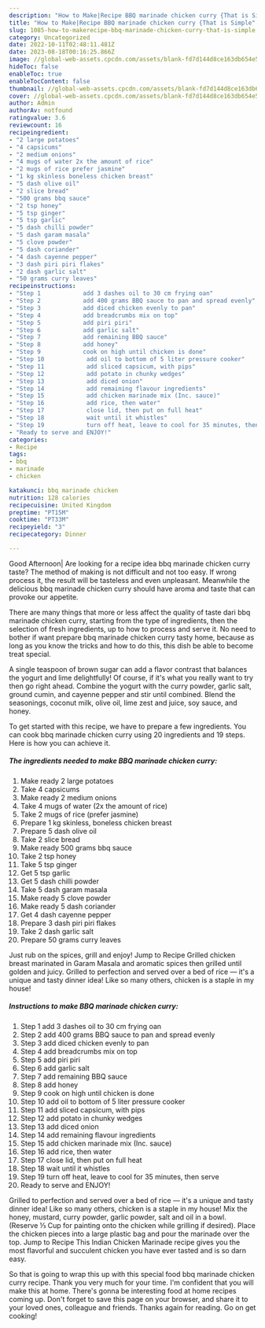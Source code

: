 ```yaml
---
description: "How to Make|Recipe BBQ marinade chicken curry {That is Simple"
title: "How to Make|Recipe BBQ marinade chicken curry {That is Simple"
slug: 1085-how-to-makerecipe-bbq-marinade-chicken-curry-that-is-simple
category: Uncategorized
date: 2022-10-11T02:48:11.481Z
date: 2023-08-18T00:16:25.866Z
image: //global-web-assets.cpcdn.com/assets/blank-fd7d144d8ce163db654e5a02c40b08a2775adb7897d16e4062681dc7e1b2800f.png
hideToc: false
enableToc: true
enableTocContent: false
thumbnail: //global-web-assets.cpcdn.com/assets/blank-fd7d144d8ce163db654e5a02c40b08a2775adb7897d16e4062681dc7e1b2800f.png
cover: //global-web-assets.cpcdn.com/assets/blank-fd7d144d8ce163db654e5a02c40b08a2775adb7897d16e4062681dc7e1b2800f.png
author: Admin
authorAv: notfound
ratingvalue: 3.6
reviewcount: 16
recipeingredient:
- "2 large potatoes"
- "4 capsicums"
- "2 medium onions"
- "4 mugs of water 2x the amount of rice"
- "2 mugs of rice prefer jasmine"
- "1 kg skinless boneless chicken breast"
- "5 dash olive oil"
- "2 slice bread"
- "500 grams bbq sauce"
- "2 tsp honey"
- "5 tsp ginger"
- "5 tsp garlic"
- "5 dash chilli powder"
- "5 dash garam masala"
- "5 clove powder"
- "5 dash coriander"
- "4 dash cayenne pepper"
- "3 dash piri piri flakes"
- "2 dash garlic salt"
- "50 grams curry leaves"
recipeinstructions:
- "Step 1            add 3 dashes oil to 30 cm frying oan"
- "Step 2            add 400 grams BBQ sauce to pan and spread evenly"
- "Step 3            add diced chicken evenly to pan"
- "Step 4            add breadcrumbs mix on top"
- "Step 5            add piri piri"
- "Step 6            add garlic salt"
- "Step 7            add remaining BBQ sauce"
- "Step 8            add honey"
- "Step 9            cook on high until chicken is done"
- "Step 10            add oil to bottom of 5 liter pressure cooker"
- "Step 11            add sliced capsicum, with pips"
- "Step 12            add potato in chunky wedges"
- "Step 13            add diced onion"
- "Step 14            add remaining flavour ingredients"
- "Step 15            add chicken marinade mix (Inc. sauce)"
- "Step 16            add rice, then water"
- "Step 17            close lid, then put on full heat"
- "Step 18            wait until it whistles"
- "Step 19            turn off heat, leave to cool for 35 minutes, then serve"
- "Ready to serve and ENJOY!"
categories:
- Recipe
tags:
- bbq
- marinade
- chicken

katakunci: bbq marinade chicken 
nutrition: 128 calories
recipecuisine: United Kingdom
preptime: "PT15M"
cooktime: "PT33M"
recipeyield: "3"
recipecategory: Dinner

---
```



Good Afternoon| Are looking for a recipe idea bbq marinade chicken curry taste? The method of making is not difficult and not too easy. If wrong process it, the result will be tasteless and even unpleasant. Meanwhile the delicious bbq marinade chicken curry should have aroma and taste that can provoke our appetite.






There are many things that more or less affect the quality of taste dari bbq marinade chicken curry, starting from the type of ingredients, then the selection of fresh ingredients, up to how to process and serve it. No need to bother if want prepare bbq marinade chicken curry tasty home, because as long as you know the tricks and how to do this, this dish be able to become treat special.


A single teaspoon of brown sugar can add a flavor contrast that balances the yogurt and lime delightfully! Of course, if it&#39;s what you really want to try then go right ahead. Combine the yogurt with the curry powder, garlic salt, ground cumin, and cayenne pepper and stir until combined. Blend the seasonings, coconut milk, olive oil, lime zest and juice, soy sauce, and honey.


To get started with this recipe, we have to prepare a few ingredients. You can cook bbq marinade chicken curry using 20 ingredients and 19 steps. Here is how you can achieve it.

<!--inarticleads1-->

##### The ingredients needed to make BBQ marinade chicken curry:

1. Make ready 2 large potatoes
1. Take 4 capsicums
1. Make ready 2 medium onions
1. Take 4 mugs of water (2x the amount of rice)
1. Take 2 mugs of rice (prefer jasmine)
1. Prepare 1 kg skinless, boneless chicken breast
1. Prepare 5 dash olive oil
1. Take 2 slice bread
1. Make ready 500 grams bbq sauce
1. Take 2 tsp honey
1. Take 5 tsp ginger
1. Get 5 tsp garlic
1. Get 5 dash chilli powder
1. Take 5 dash garam masala
1. Make ready 5 clove powder
1. Make ready 5 dash coriander
1. Get 4 dash cayenne pepper
1. Prepare 3 dash piri piri flakes
1. Take 2 dash garlic salt
1. Prepare 50 grams curry leaves


Just rub on the spices, grill and enjoy! Jump to Recipe Grilled chicken breast marinated in Garam Masala and aromatic spices then grilled until golden and juicy. Grilled to perfection and served over a bed of rice — it&#39;s a unique and tasty dinner idea! Like so many others, chicken is a staple in my house! 

<!--inarticleads2-->

##### Instructions to make BBQ marinade chicken curry:

1. Step 1            add 3 dashes oil to 30 cm frying oan
1. Step 2            add 400 grams BBQ sauce to pan and spread evenly
1. Step 3            add diced chicken evenly to pan
1. Step 4            add breadcrumbs mix on top
1. Step 5            add piri piri
1. Step 6            add garlic salt
1. Step 7            add remaining BBQ sauce
1. Step 8            add honey
1. Step 9            cook on high until chicken is done
1. Step 10            add oil to bottom of 5 liter pressure cooker
1. Step 11            add sliced capsicum, with pips
1. Step 12            add potato in chunky wedges
1. Step 13            add diced onion
1. Step 14            add remaining flavour ingredients
1. Step 15            add chicken marinade mix (Inc. sauce)
1. Step 16            add rice, then water
1. Step 17            close lid, then put on full heat
1. Step 18            wait until it whistles
1. Step 19            turn off heat, leave to cool for 35 minutes, then serve
1. Ready to serve and ENJOY!

Grilled to perfection and served over a bed of rice — it&#39;s a unique and tasty dinner idea! Like so many others, chicken is a staple in my house! Mix the honey, mustard, curry powder, garlic powder, salt and oil in a bowl. (Reserve ⅓ Cup for painting onto the chicken while grilling if desired). Place the chicken pieces into a large plastic bag and pour the marinade over the top. Jump to Recipe This Indian Chicken Marinade recipe gives you the most flavorful and succulent chicken you have ever tasted and is so darn easy. 

So that is going to wrap this up with this special food bbq marinade chicken curry recipe. Thank you very much for your time. I'm confident that you will make this at home. There's gonna be interesting food at home recipes coming up. Don't forget to save this page on your browser, and share it to your loved ones, colleague and friends. Thanks again for reading. Go on get cooking!
